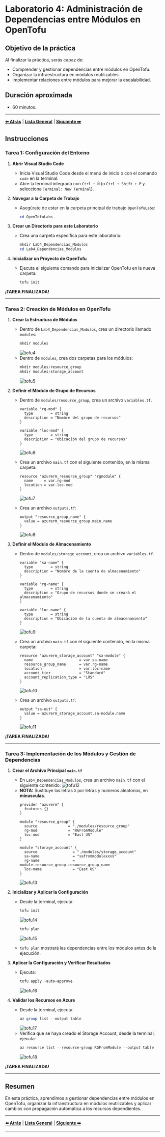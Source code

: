 # Laboratorio 4: Administración de Dependencias entre Módulos en OpenTofu

## Objetivo de la práctica

Al finalizar la práctica, serás capaz de:

- Comprender y gestionar dependencias entre módulos en OpenTofu.
- Organizar la infraestructura en módulos reutilizables.
- Implementar relaciones entre módulos para mejorar la escalabilidad.

## Duración aproximada
- 60 minutos.

---

**[⬅️ Atrás](https://netec-mx.github.io/OPE_TOF_EES1/Cap%C3%ADtulo3/lab3.html)** | **[Lista General](https://netec-mx.github.io/README.md)** | **[Siguiente ➡️](https://netec-mx.github.io/OPE_TOF_EES1/Cap%C3%ADtulo1/lab1.html)**

## Instrucciones

### Tarea 1: Configuración del Entorno

1. **Abrir Visual Studio Code**
   - Inicia Visual Studio Code desde el menú de inicio o con el comando `code` en la terminal.
   - Abre la terminal integrada con `Ctrl + Ñ` (o `Ctrl + Shift + P` y selecciona `Terminal: New Terminal`).

2. **Navegar a la Carpeta de Trabajo**
   - Asegúrate de estar en la carpeta principal de trabajo `OpenTofuLabs`:
     ```powershell
     cd OpenTofuLabs
     ```

3. **Crear un Directorio para este Laboratorio**
   - Crea una carpeta específica para este laboratorio:
     ```powershell
     mkdir Lab4_Dependencias_Modulos
     cd Lab4_Dependencias_Modulos
     ```

4. **Inicializar un Proyecto de OpenTofu**
   - Ejecuta el siguiente comando para inicializar OpenTofu en la nueva carpeta:
     ```powershell
     tofu init
     ```

**¡TAREA FINALIZADA!**

---

### Tarea 2: Creación de Módulos en OpenTofu

1. **Crear la Estructura de Módulos**
   - Dentro de `Lab4_Dependencias_Modulos`, crea un directorio llamado `modules`:
     ```powershell
     mkdir modules
     ```
     ![tofu4](../images/lab4/img1.png)
   - Dentro de `modules`, crea dos carpetas para los módulos:
     ```powershell
     mkdir modules/resource_group
     mkdir modules/storage_account
     ```
     ![tofu5](../images/lab4/img2.png)

2. **Definir el Módulo de Grupo de Recursos**
   - Dentro de `modules/resource_group`, crea un archivo `variables.tf`.
     ```hcl
     variable "rg-mod" {
       type        = string
       description = "Nombre del grupo de recursos"
     }
     
     variable "loc-mod" {
       type        = string
       description = "Ubicación del grupo de recursos"
     }
     ```
     ![tofu6](../images/lab4/img3.png)

   - Crea un archivo `main.tf` con el siguiente contenido, en la misma carpeta:
     ```hcl
     resource "azurerm_resource_group" "rgmodule" {
       name     = var.rg-mod
       location = var.loc-mod
     }
     ```
     ![tofu7](../images/lab4/img4.png)
   
   - Crea un archivo `outputs.tf`:
     ```hcl
     output "resource_group_name" {
       value = azurerm_resource_group.main.name
     }
     ```
     ![tofu8](../images/lab4/img5.png)

3. **Definir el Módulo de Almacenamiento**
   - Dentro de `modules/storage_account`, crea un archivo `variables.tf`.
     ```hcl
     variable "sa-name" {
       type        = string
       description = "Nombre de la cuenta de almacenamiento"
     }
     
     variable "rg-name" {
       type        = string
       description = "Grupo de recursos donde se creará el almacenamiento"
     }
     
     variable "loc-name" {
       type        = string
       description = "Ubicación de la cuenta de almacenamiento"
     }
     ```
     ![tofu9](../images/lab4/img6.png)

   - Crea un archivo `main.tf` con el siguiente contenido, en la misma carpeta:
     ```hcl
     resource "azurerm_storage_account" "sa-module" {
       name                     = var.sa-name
       resource_group_name      = var.rg-name
       location                 = var.loc-name
       account_tier             = "Standard"
       account_replication_type = "LRS"
     }
     ```
     ![tofu10](../images/lab4/img7.png)
   
   - Crea un archivo `outputs.tf`:
     ```hcl
     output "sa-out" {
       value = azurerm_storage_account.sa-module.name
     }
     ```
     ![tofu11](../images/lab4/img8.png)

**¡TAREA FINALIZADA!**

---

### Tarea 3: Implementación de los Módulos y Gestión de Dependencias

1. **Crear el Archivo Principal `main.tf`**
   - En `Lab4_Dependencias_Modulos`, crea un archivo `main.tf` con el siguiente contenido:
   ![tofu12](../images/lab4/img9.png)
   - **NOTA:** Sustituye las letras `X` por letras y numeros aleatorios, en **minusculas**.
     ```hcl
     provider "azurerm" {
       features {}
     }
     
     module "resource_group" {
       source              = "./modules/resource_group"
       rg-mod              = "RGFromModule"
       loc-mod             = "East US"
     }
     
     module "storage_account" {
       source                = "./modules/storage_account"
       sa-name               = "safrommodulexxxx"
       rg-name               = module.resource_group.resource_group_name
       loc-name              = "East US"
     }
     ```
     ![tofu13](../images/lab4/img10.png)

2. **Inicializar y Aplicar la Configuración**
   - Desde la terminal, ejecuta:
     ```powershell
     tofu init
     ```
     ![tofu14](../images/lab4/img11.png)
     ```powershell
     tofu plan
     ```
     ![tofu15](../images/lab4/img12.png)

   - `tofu plan` mostrará las dependencias entre los módulos antes de la ejecución.

3. **Aplicar la Configuración y Verificar Resultados**
   - Ejecuta:
     ```powershell
     tofu apply -auto-approve
     ```
     ![tofu16](../images/lab4/img13.png)

4. **Validar los Recursos en Azure**
   - Desde la terminal, ejecuta:
     ```powershell
     az group list --output table
     ```
     ![tofu17](../images/lab4/img14.png)
   - Verifica que se haya creado el Storage Account, desde la terminal, ejecuta:
     ```powershell
     az resource list --resource-group RGFromModule --output table
     ```
     ![tofu18](../images/lab4/img15.png)

**¡TAREA FINALIZADA!**

---

## Resumen

En esta práctica, aprendimos a gestionar dependencias entre módulos en OpenTofu, organizar la infraestructura en módulos reutilizables y aplicar cambios con propagación automática a los recursos dependientes.

---

**[⬅️ Atrás](https://netec-mx.github.io/OPE_TOF_EES1/Cap%C3%ADtulo3/lab3.html)** | **[Lista General](https://netec-mx.github.io/README.md)** | **[Siguiente ➡️](https://netec-mx.github.io/OPE_TOF_EES1/Cap%C3%ADtulo1/lab1.html)**

---